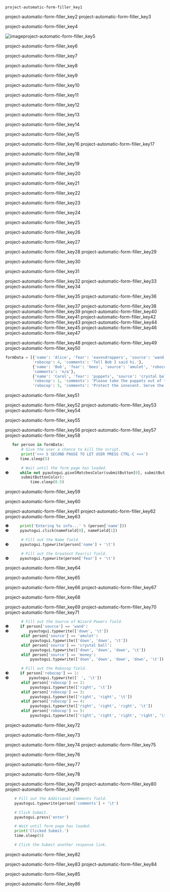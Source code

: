 ```ngMeta
project-automatic-form-filler_key1
```

project-automatic-form-filler_key2
project-automatic-form-filler_key3


project-automatic-form-filler_key4


![image](assets/000021.jpg)project-automatic-form-filler_key5


project-automatic-form-filler_key6


project-automatic-form-filler_key7


project-automatic-form-filler_key8


project-automatic-form-filler_key9


project-automatic-form-filler_key10


project-automatic-form-filler_key11


project-automatic-form-filler_key12


project-automatic-form-filler_key13


project-automatic-form-filler_key14


project-automatic-form-filler_key15


project-automatic-form-filler_key16
project-automatic-form-filler_key17


project-automatic-form-filler_key18


project-automatic-form-filler_key19


project-automatic-form-filler_key20


project-automatic-form-filler_key21


project-automatic-form-filler_key22


project-automatic-form-filler_key23


project-automatic-form-filler_key24


project-automatic-form-filler_key25


project-automatic-form-filler_key26


project-automatic-form-filler_key27


project-automatic-form-filler_key28
project-automatic-form-filler_key29


project-automatic-form-filler_key30


project-automatic-form-filler_key31



project-automatic-form-filler_key32
project-automatic-form-filler_key33
project-automatic-form-filler_key34


project-automatic-form-filler_key35
project-automatic-form-filler_key36


project-automatic-form-filler_key37
project-automatic-form-filler_key38
project-automatic-form-filler_key39
project-automatic-form-filler_key40
project-automatic-form-filler_key41
project-automatic-form-filler_key42
project-automatic-form-filler_key43
project-automatic-form-filler_key44
project-automatic-form-filler_key45
project-automatic-form-filler_key46
project-automatic-form-filler_key47



project-automatic-form-filler_key48
project-automatic-form-filler_key49
project-automatic-form-filler_key50
```python
formData = [{'name': 'Alice', 'fear': 'eavesdroppers', 'source': 'wand',
            'robocop': 4, 'comments': 'Tell Bob I said hi.'},
            {'name': 'Bob', 'fear': 'bees', 'source': 'amulet', 'robocop': 4,
            'comments': 'n/a'},
            {'name': 'Carol', 'fear': 'puppets', 'source': 'crystal ball',
            'robocop': 1, 'comments': 'Please take the puppets out of thebreak room.'},{'name': 'Alex Murphy', 'fear': 'ED-209', 'source': 'money',
            'robocop': 5, 'comments': 'Protect the innocent. Serve the publictrust. Uphold the law.'},]
```
project-automatic-form-filler_key51



project-automatic-form-filler_key52
project-automatic-form-filler_key53
project-automatic-form-filler_key54


project-automatic-form-filler_key55



project-automatic-form-filler_key56
project-automatic-form-filler_key57
project-automatic-form-filler_key58
```python
   for person in formData:
       # Give the user a chance to kill the script.
       print('>>> 5 SECOND PAUSE TO LET USER PRESS CTRL-C <<<')
❶     time.sleep(5)

       # Wait until the form page has loaded.
❷     while not pyautogui.pixelMatchesColor(submitButton[0], submitButton[1],
       submitButtonColor):
           time.sleep(0.5)
```
project-automatic-form-filler_key59


project-automatic-form-filler_key60



project-automatic-form-filler_key61
project-automatic-form-filler_key62
project-automatic-form-filler_key63
```python
❶     print('Entering %s info...' % (person['name']))
❷     pyautogui.click(nameField[0], nameField[1])

       # Fill out the Name field.
❸     pyautogui.typewrite(person['name'] + '\t')

       # Fill out the Greatest Fear(s) field.
❹     pyautogui.typewrite(person['fear'] + '\t')
```
project-automatic-form-filler_key64


project-automatic-form-filler_key65


project-automatic-form-filler_key66
project-automatic-form-filler_key67


project-automatic-form-filler_key68



project-automatic-form-filler_key69
project-automatic-form-filler_key70
project-automatic-form-filler_key71
```python
       # Fill out the Source of Wizard Powers field.
❶     if person['source'] == 'wand':
❷         pyautogui.typewrite(['down', '\t'])
       elif person['source'] == 'amulet':
           pyautogui.typewrite(['down', 'down', '\t'])
       elif person['source'] == 'crystal ball':
           pyautogui.typewrite(['down', 'down', 'down', '\t'])
       elif person['source'] == 'money':
           pyautogui.typewrite(['down', 'down', 'down', 'down', '\t'])

       # Fill out the Robocop field.
❸     if person['robocop'] == 1:
❹         pyautogui.typewrite([' ', '\t'])
       elif person['robocop'] == 2:
           pyautogui.typewrite(['right', '\t'])
       elif person['robocop'] == 3:
           pyautogui.typewrite(['right', 'right', '\t'])
       elif person['robocop'] == 4:
           pyautogui.typewrite(['right', 'right', 'right', '\t'])
       elif person['robocop'] == 5:
           pyautogui.typewrite(['right', 'right', 'right', 'right', '\t'])
```
project-automatic-form-filler_key72


project-automatic-form-filler_key73


project-automatic-form-filler_key74
project-automatic-form-filler_key75


project-automatic-form-filler_key76


project-automatic-form-filler_key77


project-automatic-form-filler_key78



project-automatic-form-filler_key79
project-automatic-form-filler_key80
project-automatic-form-filler_key81
```python
    # Fill out the Additional Comments field.
    pyautogui.typewrite(person['comments'] + '\t')

    # Click Submit.
    pyautogui.press('enter')

    # Wait until form page has loaded.
    print('Clicked Submit.')
    time.sleep(5)

    # Click the Submit another response link.
```
project-automatic-form-filler_key82


project-automatic-form-filler_key83
project-automatic-form-filler_key84


project-automatic-form-filler_key85


project-automatic-form-filler_key86
